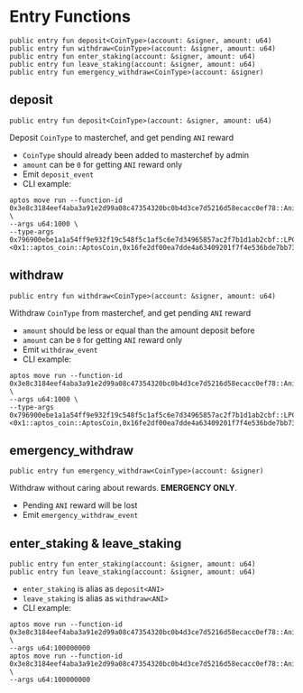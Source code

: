 # Entry Functions
```move
public entry fun deposit<CoinType>(account: &signer, amount: u64)
public entry fun withdraw<CoinType>(account: &signer, amount: u64)
public entry fun enter_staking(account: &signer, amount: u64)
public entry fun leave_staking(account: &signer, amount: u64)
public entry fun emergency_withdraw<CoinType>(account: &signer)
```

## deposit
```move
public entry fun deposit<CoinType>(account: &signer, amount: u64)
```
Deposit `CoinType` to masterchef, and get pending `ANI` reward
* `CoinType` should already been added to masterchef by admin
* `amount` can be `0` for getting `ANI` reward only
* Emit `deposit_event`
* CLI example:
```
aptos move run --function-id 0x3e8c3184eef4aba3a91e2d99a08c47354320bc0b4d3ce7d5216d58ecacc0ef78::AnimeMasterChefV1::deposit \
--args u64:1000 \
--type-args 0x796900ebe1a1a54ff9e932f19c548f5c1af5c6e7d34965857ac2f7b1d1ab2cbf::LPCoinV1::LPCoin\<0x1::aptos_coin::AptosCoin,0x16fe2df00ea7dde4a63409201f7f4e536bde7bb7335526a35d05111e68aa322c::AnimeCoin::ANI\>
```

## withdraw
```move
public entry fun withdraw<CoinType>(account: &signer, amount: u64)
```
Withdraw `CoinType` from masterchef, and get pending `ANI` reward
* `amount` should be less or equal than the amount deposit before
* `amount` can be `0` for getting `ANI` reward only
* Emit `withdraw_event`
* CLI example:
```
aptos move run --function-id 0x3e8c3184eef4aba3a91e2d99a08c47354320bc0b4d3ce7d5216d58ecacc0ef78::AnimeMasterChefV1::withdraw \
--args u64:1000 \
--type-args 0x796900ebe1a1a54ff9e932f19c548f5c1af5c6e7d34965857ac2f7b1d1ab2cbf::LPCoinV1::LPCoin\<0x1::aptos_coin::AptosCoin,0x16fe2df00ea7dde4a63409201f7f4e536bde7bb7335526a35d05111e68aa322c::AnimeCoin::ANI\>
```

## emergency_withdraw
```move
public entry fun emergency_withdraw<CoinType>(account: &signer)
```
Withdraw without caring about rewards. **EMERGENCY ONLY**.
* Pending `ANI` reward will be lost
* Emit `emergency_withdraw_event`

## enter_staking & leave_staking
```move
public entry fun enter_staking(account: &signer, amount: u64)
public entry fun leave_staking(account: &signer, amount: u64)
```
* `enter_staking` is alias as `deposit<ANI>`
* `leave_staking` is alias as `withdraw<ANI>`
* CLI example:
```
aptos move run --function-id 0x3e8c3184eef4aba3a91e2d99a08c47354320bc0b4d3ce7d5216d58ecacc0ef78::AnimeMasterChefV1::enter_staking \
--args u64:100000000
aptos move run --function-id 0x3e8c3184eef4aba3a91e2d99a08c47354320bc0b4d3ce7d5216d58ecacc0ef78::AnimeMasterChefV1::leave_staking \
--args u64:100000000
```